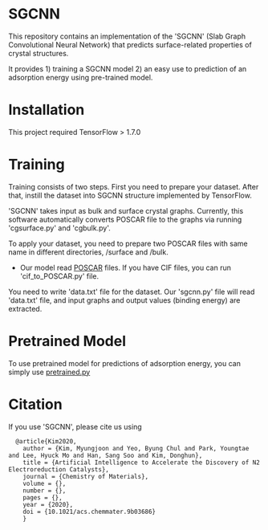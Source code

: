 # SGCNN
This repository contains an implementation of the 'SGCNN' (Slab Graph Convolutional Neural Network) that predicts surface-related properties of crystal structures.

It provides 1) training a SGCNN model 2) an easy use to prediction of an adsorption energy using pre-trained model.

# Installation
This project required TensorFlow > 1.7.0

# Training
Training consists of two steps. First you need to prepare your dataset. After that, instill the dataset into SGCNN structure implemented by TensorFlow.

'SGCNN' takes input as bulk and surface crystal graphs. Currently, this software automatically converts POSCAR file to the graphs via running 'cgsurface.py' and 'cgbulk.py'.

To apply your dataset, you need to prepare two POSCAR files with same name in different directories, /surface and /bulk.

- Our model read [POSCAR](https://docs.rs/crate/vasp-poscar/0.2.0) files. If you have CIF files, you can run 'cif_to_POSCAR.py' file.

You need to write 'data.txt' file for the dataset. Our 'sgcnn.py' file will read 'data.txt' file, and input graphs and output values (binding energy) are extracted.

# Pretrained Model
To use pretrained model for predictions of adsorption energy, you can simply use [pretrained.py](https://github.com/myungjoon/SGCNN/SGCNN_pretrained.py)

# Citation
If you use 'SGCNN', please cite us using

```
  @article{Kim2020,
	author = {Kim, Myungjoon and Yeo, Byung Chul and Park, Youngtae and Lee, Hyuck Mo and Han, Sang Soo and Kim, Donghun},
	title = {Artificial Intelligence to Accelerate the Discovery of N2 Electroreduction Catalysts},
	journal = {Chemistry of Materials},
	volume = {},
	number = {},
	pages = {},
	year = {2020},
	doi = {10.1021/acs.chemmater.9b03686}
	}
```
